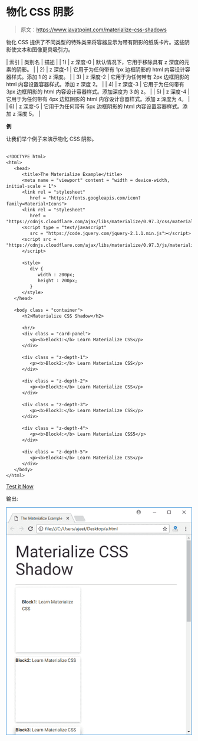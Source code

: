 # 物化 CSS 阴影

> 原文：<https://www.javatpoint.com/materialize-css-shadows>

物化 CSS 提供了不同类型的特殊类来将容器显示为带有阴影的纸质卡片。这些阴影使文本和图像更具吸引力。

| 索引 | 类别名 | 描述 |
| 1) | z 深度-0 | 默认情况下，它用于移除具有 z 深度的元素的阴影。 |
| 2) | z 深度-1 | 它用于为任何带有 1px 边框阴影的 html 内容设计容器样式。添加 1 的 z 深度。 |
| 3) | z 深度-2 | 它用于为任何带有 2px 边框阴影的 html 内容设置容器样式。添加 z 深度 2。 |
| 4) | z 深度-3 | 它用于为任何带有 3px 边框阴影的 html 内容设计容器样式。添加深度为 3 的 z。 |
| 5) | z 深度-4 | 它用于为任何带有 4px 边框阴影的 html 内容设计容器样式。添加 z 深度为 4。 |
| 6) | z 深度-5 | 它用于为任何带有 5px 边框阴影的 html 内容设置容器样式。添加 z 深度 5。 |

**例**

让我们举个例子来演示物化 CSS 阴影。

```

<!DOCTYPE html>
<html>
   <head>
      <title>The Materialize Example</title>
      <meta name = "viewport" content = "width = device-width, initial-scale = 1">      
      <link rel = "stylesheet"
         href = "https://fonts.googleapis.com/icon?family=Material+Icons">
      <link rel = "stylesheet"
         href = "https://cdnjs.cloudflare.com/ajax/libs/materialize/0.97.3/css/materialize.min.css">
      <script type = "text/javascript"
         src = "https://code.jquery.com/jquery-2.1.1.min.js"></script>           
      <script src = "https://cdnjs.cloudflare.com/ajax/libs/materialize/0.97.3/js/materialize.min.js">
      </script>             

      <style>
         div {
            width : 200px;	
            height : 200px;				
         } 
      </style>
   </head>

   <body class = "container"> 
      <h2>Materialize CSS Shadow</h2>

      <hr/>
      <div class = "card-panel">
         <p><b>Block1:</b> Learn Materialize CSS</p>
      </div>

      <div class = "z-depth-1">
         <p><b>Block2:</b> Learn Materialize CSS</p>
      </div>

      <div class = "z-depth-2">
         <p><b>Block3:</b> Learn Materialize CSS</p>
      </div>

      <div class = "z-depth-3">
         <p><b>Block3:</b> Learn Materialize CSS</p>
      </div>

      <div class = "z-depth-4">
         <p><b>Block4:</b> Learn Materialize CSS5</p>
      </div>

      <div class = "z-depth-5">
         <p><b>Block4:</b> Learn Materialize CSS</p>
      </div>	  
   </body>
</html>

```

[Test it Now](https://www.javatpoint.com/oprweb/test.jsp?filename=materializecssshadows1)

输出:

![Materialize Shadows 1](img/5438cf6753016ff9a80c8f4ba5a87bee.png)